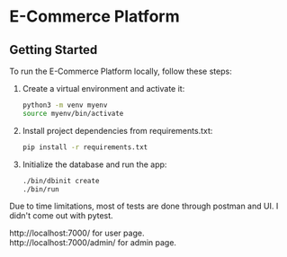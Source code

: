 # E-Commerce Platform

## Getting Started

To run the E-Commerce Platform locally, follow these steps:

1. Create a virtual environment and activate it:

   ```bash
   python3 -m venv myenv
   source myenv/bin/activate
   ```

2. Install project dependencies from requirements.txt:

    ```bash
   pip install -r requirements.txt
   ```
3. Initialize the database and run the app:
    ```bash
   ./bin/dbinit create
   ./bin/run
   ```
Due to time limitations, most of tests are done through postman and UI. I didn't come out with pytest.

http://localhost:7000/ for user page.\
http://localhost:7000/admin/ for admin page.